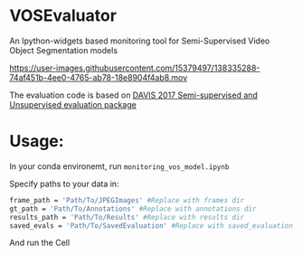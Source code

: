 # VOSEvaluator
An Ipython-widgets based monitoring tool for Semi-Supervised Video Object Segmentation models


https://user-images.githubusercontent.com/15379497/138335288-74af451b-4ee0-4765-ab78-18e8904f4ab8.mov


The evaluation code is based on [DAVIS 2017 Semi-supervised and Unsupervised evaluation package](https://github.com/davisvideochallenge/davis2017-evaluation)

# Usage:

In your conda environemt, run `monitoring_vos_model.ipynb`

Specify paths to your data in:
```bash
frame_path = 'Path/To/JPEGImages' #Replace with frames dir
gt_path = 'Path/To/Annotations' #Replace with annotations dir
results_path = 'Path/To/Results' #Replace with results dir
saved_evals = 'Path/To/SavedEvaluation' #Replace with saved_evaluation dir
```

And run the Cell
